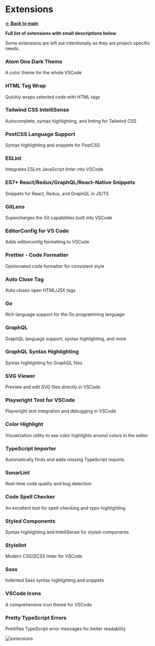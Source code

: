 # Extensions

[**<- Back to main**](README.md)

**Full list of extensions with small descriptions below**

Some extensions are left out intentionally as they are project-specific needs.


### **Atom One Dark Theme**

A color theme for the whole VSCode

### **HTML Tag Wrap**

Quickly wraps selected code with HTML tags

### **Tailwind CSS IntelliSense**

Autocomplete, syntax highlighting, and linting for Tailwind CSS

### **PostCSS Language Support**

Syntax highlighting and snippets for PostCSS

### **ESLint**

Integrates ESLint JavaScript linter into VSCode

### **ES7+ React/Redux/GraphQL/React-Native Snippets**

Snippets for React, Redux, and GraphQL in JS/TS

### **GitLens**

Supercharges the Git capabilities built into VSCode

### **EditorConfig for VS Code**

Adds editorconfig formatting to VSCode

### **Prettier - Code Formatter**

Opinionated code formatter for consistent style

### **Auto Close Tag**

Auto closes open HTML/JSX tags

### **Go**

Rich language support for the Go programming language

### **GraphQL**

GraphQL language support, syntax highlighting, and more

### **GraphQL Syntax Highlighting**

Syntax highlighting for GraphQL files

### **SVG Viewer**

Preview and edit SVG files directly in VSCode

### **Playwright Test for VSCode**

Playwright test integration and debugging in VSCode

### **Color Highlight**

Visualization utility to see color highlights around colors in the editor

### **TypeScript Importer**

Automatically finds and adds missing TypeScript imports

### **SonarLint**

Real-time code quality and bug detection

### **Code Spell Checker**

An excellent tool for spell-checking and typo-highlighting

### **Styled Components**

Syntax highlighting and IntelliSense for styled-components

### **Stylelint**

Modern CSS/SCSS linter for VSCode

### **Sass**

Indented Sass syntax highlighting and snippets

### **VSCode Icons**

A comprehensive icon theme for VSCode

### **Pretty TypeScript Errors**

Prettifies TypeScript error messages for better readability

![extensions](https://github.com/user-attachments/assets/da95a2a0-8a35-4bac-848f-685d089f71f5)


